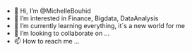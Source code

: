- 👋 Hi, I’m @MichelleBouhid
- 👀 I’m interested in Finance, Bigdata, DataAnalysis
- 🌱 I’m currently learning everything, it´s a new world for me
- 💞️ I’m looking to collaborate on ...
- 📫 How to reach me ...

<!--- Building...
MichelleBouhid is a ✨ special ✨ repository because its `README.md` (this file) appears on your GitHub profile.
You can click the Preview link to take a look at your changes.
--->
